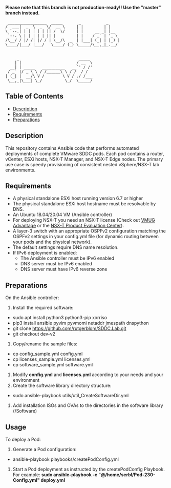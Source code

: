 **Please note that this branch is not production-ready!!  Use the "master" branch instead.**

     _________________  _____       _           _     
    /  ___|  _  \  _  \/  __ \     | |         | |    
    \ `--.| | | | | | || /  \/     | |     __ _| |__  
     `--. \ | | | | | || |         | |    / _` | '_ \ 
    /\__/ / |/ /| |/ / | \__/\  _  | |___| (_| | |_) |
    \____/|___/ |___/   \____/ (_) \_____/\__,_|_.__/ 
                                                      
                                                      
         _                          _____             
        | |                        / __  \            
      __| | _____   __________   __`' / /'            
     / _` |/ _ \ \ / /______\ \ / /  / /              
    | (_| |  __/\ V /        \ V / ./ /___            
     \__,_|\___| \_/          \_/  \_____/            


## Table of Contents

* [Description](#Description)
* [Requirements](#Requirements)
* [Preparations](#Preparations)

## Description

This repository contains Ansible code that performs automated deployments of complete VMware SDDC pods. Each pod contains a router, vCenter, ESXi hosts, NSX-T Manager, and NSX-T Edge nodes. The primary use case is speedy provisioning of consistent nested vSphere/NSX-T lab environments.

## Requirements

* A physical standalone ESXi host running version 6.7 or higher
* The physical standalone ESXi host hostname must be resolvable by DNS.
* An Ubuntu 18.04/20.04 VM (Ansible controller)
* For deploying NSX-T you need an NSX-T license (Check out [VMUG Advantage](https://www.vmug.com/membership/vmug-advantage-membership) or the [NSX-T Product Evaluation Center](https://my.vmware.com/web/vmware/evalcenter?p=nsx-t-eval)).
* A layer-3 switch with an appropriate OSPFv2 configuration matching the OSPFv2 settings in your config.yml file (for dynamic routing between your pods and the physical network).
* The default settings require DNS name resolution.
* If IPv6 deployment is enabled:
  * The Ansible controller must be IPv6 enabled
  * DNS server must be IPv6 enabled
  * DNS server must have IPv6 reverse zone

## Preparations

On the Ansible controller:
1. Install the required software:
  * sudo apt install python3 python3-pip xorriso
  * pip3 install ansible pyvim pyvmomi netaddr jmespath dnspython
  * git clone https://github.com/rutgerblom/SDDC.Lab.git 
  * git checkout dev-v2
1. Copy/rename the sample files:
  * cp config_sample.yml config.yml
  * cp licenses_sample.yml licenses.yml
  * cp software_sample.yml software.yml
1. Modify **config.yml** and **licenses.yml** according to your needs and your environment
1. Create the software library directory structure:
  * sudo ansible-playbook utils/util_CreateSoftwareDir.yml
1. Add installation ISOs and OVAs to the directories in the software library (/Software)


## Usage

To deploy a Pod:
1. Generate a Pod configuration:
  * ansible-playbook playbooks/createPodConfig.yml
1. Start a Pod deployment as instructed by the createPodConfig Playbook. For example: **sudo ansible-playbook -e "@/home/serbl/Pod-230-Config.yml" deploy.yml**
